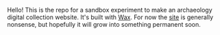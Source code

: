 Hello! This is the repo for a sandbox experiment to make an archaeology digital collection website. It's built with [Wax](https://github.com/minicomp/wax/). For now the [site](https://eyrevilledemo.netlify.com/) is generally nonsense, but hopefully it will grow into something permanent soon.

